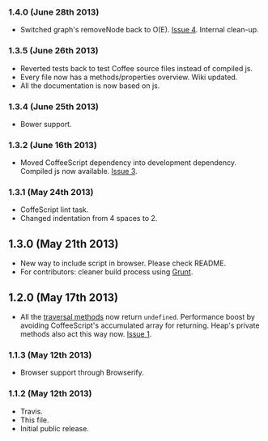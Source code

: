 ### 1.4.0 (June 28th 2013)
- Switched graph's removeNode back to O(E). [Issue 4](https://github.com/chenglou/data-structures/issues/4). Internal clean-up.

### 1.3.5 (June 26th 2013)
- Reverted tests back to test Coffee source files instead of compiled js.
- Every file now has a methods/properties overview. Wiki updated.
- All the documentation is now based on js.

### 1.3.4 (June 25th 2013)
- Bower support.

### 1.3.2 (June 16th 2013)
- Moved CoffeeScript dependency into development dependency. Compiled js now available. [Issue 3](https://github.com/chenglou/data-structures/issues/3).

### 1.3.1 (May 24th 2013)
- CoffeScript lint task.
- Changed indentation from 4 spaces to 2.

## 1.3.0 (May 21th 2013)
- New way to include script in browser. Please check README.
- For contributors: cleaner build process using [Grunt](http://gruntjs.com).

## 1.2.0 (May 17th 2013)
- All the [traversal methods](https://github.com/chenglou/data-structures/wiki) now return `undefined`. Performance boost by avoiding CoffeeScript's accumulated array for returning. Heap's private methods also act this way now. [Issue 1](https://github.com/chenglou/data-structures/pull/1).

### 1.1.3 (May 12th 2013)
- Browser support through Browserify.

### 1.1.2 (May 12th 2013)
- Travis.
- This file.
- Initial public release.
